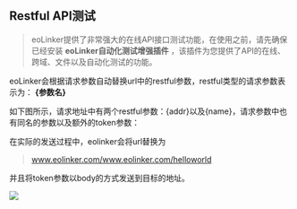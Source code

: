 ## Restful API测试
> eoLinker提供了非常强大的在线API接口测试功能，在使用之前，请先确保已经安装 **eoLinker自动化测试增强插件** ，该插件为您提供了API的在线、跨域、文件以及自动化测试的功能。

eoLinker会根据请求参数自动替换url中的restful参数，restful类型的请求参数表示为： **{参数名}**

如下图所示，请求地址中有两个restful参数：{addr}以及{name}，请求参数中也有同名的参数以及额外的token参数：

在实际的发送过程中，eolinker会将url替换为
> www.eolinker.com/www.eolinker.com/helloworld

并且将token参数以body的方式发送到目标的地址。

![](http://data.eolinker.com/course/EjY1qeAa52d06cbeedd4eb2f302b5d7c9ba4e8f015ac7d5)